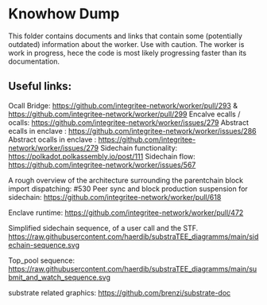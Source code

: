 # Knowhow Dump

This folder contains documents and links that contain some (potentially outdated) information about the worker.
Use with caution. The worker is work in progress, hece the code is most likely progressing faster than its documentation.

## Useful links:

Ocall Bridge: https://github.com/integritee-network/worker/pull/293 & https://github.com/integritee-network/worker/pull/299
Encalve ecalls / ocalls: https://github.com/integritee-network/worker/issues/279
Abstract ecalls in enclave : https://github.com/integritee-network/worker/issues/286
Abstract ocalls in enclave :  https://github.com/integritee-network/worker/issues/279
Sidechain functionality: https://polkadot.polkassembly.io/post/111
Sidechain flow: https://github.com/integritee-network/worker/issues/567

A rough overview of the architecture surrounding the parentchain block import dispatching: #530
Peer sync and block production suspension for sidechain: https://github.com/integritee-network/worker/pull/618

Enclave runtime: https://github.com/integritee-network/worker/pull/472

Simplified sidechain sequence, of a user call and the STF.
https://raw.githubusercontent.com/haerdib/substraTEE_diagramms/main/sidechain-sequence.svg

Top_pool sequence:
https://raw.githubusercontent.com/haerdib/substraTEE_diagramms/main/submit_and_watch_sequence.svg

substrate related graphics: https://github.com/brenzi/substrate-doc
